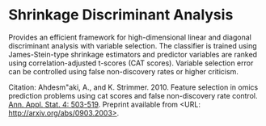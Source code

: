 # Shrinkage Discriminant Analysis
Provides an efficient framework for high-dimensional linear and diagonal discriminant analysis with variable selection. The classifier is trained using James-Stein-type shrinkage estimators and predictor variables are ranked using correlation-adjusted t-scores (CAT scores). Variable selection error can be controlled using false non-discovery rates or higher criticism.

Citation:
Ahdesm\"aki, A., and K. Strimmer. 2010.  Feature selection in
omics prediction problems using cat scores and false non-discovery
rate control. [Ann. Appl. Stat. 4: 503-519](https://projecteuclid.org/DPubS?service=UI&version=1.0&verb=Display&handle=euclid.aoas/1273584465). Preprint available from
<URL: http://arxiv.org/abs/0903.2003>.

